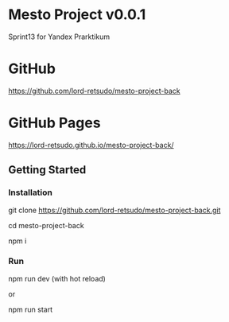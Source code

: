 # Mesto Project v0.0.1
Sprint13 for Yandex Prarktikum

# GitHub
<https://github.com/lord-retsudo/mesto-project-back>

# GitHub Pages
<https://lord-retsudo.github.io/mesto-project-back/>

## Getting Started

### Installation 

git clone https://github.com/lord-retsudo/mesto-project-back.git

cd mesto-project-back

npm i 

### Run

npm run dev (with hot reload)

or

npm run start


